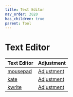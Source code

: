 ```yaml
---
title: Text Editor
nav_order: 3020
has_children: true
parent: Tool
---
```



# Text Editor

| Text Editor | Adjustment |
| --- | --- |
| [mousepad](https://samwhelp.github.io/debian-adjustment/read/subject/tool/text-editor/mousepad.html) | [Adjustment](https://github.com/samwhelp/debian-adjustment/tree/main/prototype/main/tool-config/part/mousepad) |
| [kate](https://samwhelp.github.io/debian-adjustment/read/subject/tool/text-editor/kate.html) | [Adjustment](https://github.com/samwhelp/debian-adjustment/tree/main/prototype/main/tool-config/part/kate) |
| [kwrite](https://samwhelp.github.io/debian-adjustment/read/subject/tool/text-editor/kwrite.html) | [Adjustment](https://github.com/samwhelp/debian-adjustment/tree/main/prototype/main/tool-config/part/kwrite) |
